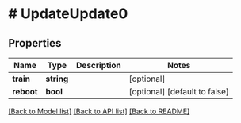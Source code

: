 # # UpdateUpdate0

## Properties

Name | Type | Description | Notes
------------ | ------------- | ------------- | -------------
**train** | **string** |  | [optional]
**reboot** | **bool** |  | [optional] [default to false]

[[Back to Model list]](../../README.md#models) [[Back to API list]](../../README.md#endpoints) [[Back to README]](../../README.md)
